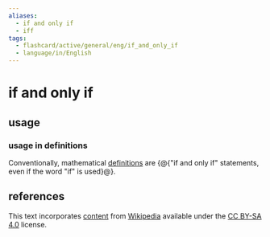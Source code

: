 ```yaml
---
aliases:
  - if and only if
  - iff
tags:
  - flashcard/active/general/eng/if_and_only_if
  - language/in/English
---
```


# if and only if

## usage

### usage in definitions

Conventionally, mathematical [definitions](definition.md) are {@{"if and only if" statements, even if the word "if" is used}@}. <!--SR:!2027-03-07,830,330-->

## references

This text incorporates [content](https://en.wikipedia.org/wiki/if_and_only_if) from [Wikipedia](Wikipedia.md) available under the [CC BY-SA 4.0](https://creativecommons.org/licenses/by-sa/4.0/) license.
